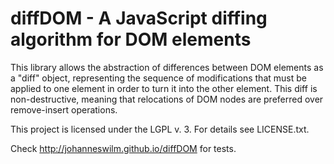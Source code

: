 # diffDOM - A JavaScript diffing algorithm for DOM elements

This library allows the abstraction of differences between DOM
elements as a "diff" object, representing the sequence of modifications
that must be applied to one element in order to turn it into the other
element. This diff is non-destructive, meaning that relocations of
DOM nodes are preferred over remove-insert operations.

This project is licensed under the LGPL v. 3. For details see LICENSE.txt.

Check http://johanneswilm.github.io/diffDOM for tests.
